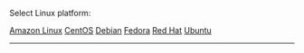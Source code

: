 <p id="platforms">Select Linux platform:</p>

<div class="interactive-tabs os">
  <div class="tabs">
    <a href="/install/linux/amazonlinux#versions" aria-pressed="{{ include.amazonlinux }}">Amazon Linux</a>
    <a href="/install/linux/centos#versions" aria-pressed="{{ include.centos }}">CentOS</a>
    <a href="/install/linux/debian#versions" aria-pressed="{{ include.debian }}">Debian</a>
    <a href="/install/linux/fedora#versions" aria-pressed="{{ include.fedora }}">Fedora</a>
    <a href="/install/linux/ubi#versions" aria-pressed="{{ include.ubi }}">Red Hat</a>
    <a href="/install/linux/ubuntu#versions" aria-pressed="{{ include.ubuntu }}">Ubuntu</a>
  </div>
</div>

<hr>
